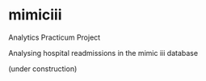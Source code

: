 # mimiciii
Analytics Practicum Project

Analysing hospital readmissions in the mimic iii database 

(under construction)
